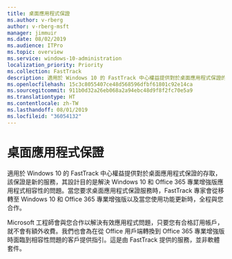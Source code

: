 ```yaml
---
title: 桌面應用程式保證
ms.author: v-rberg
author: v-rberg-msft
manager: jimmuir
ms.date: 08/02/2019
ms.audience: ITPro
ms.topic: overview
ms.service: windows-10-administration
localization_priority: Priority
ms.collection: FastTrack
description: 適用於 Windows 10 的 FastTrack 中心權益提供對於桌面應用程式保證的存取，該保證為服務，其設計目的是解決 Windows 10 和 Office 365 專業增強版應用程式相容性的問題。
ms.openlocfilehash: 15c3c8055407ce48d568596dfbf61801c92e14ca
ms.sourcegitcommit: 911b0d32a26eb068a2a94ebc48d9f8f2fc70e5a9
ms.translationtype: HT
ms.contentlocale: zh-TW
ms.lasthandoff: 08/01/2019
ms.locfileid: "36054132"
---
```

# <a name="desktop-app-assure"></a>桌面應用程式保證

適用於 Windows 10 的 FastTrack 中心權益提供對於桌面應用程式保證的存取，該保證是新的服務，其設計目的是解決 Windows 10 和 Office 365 專業增強版應用程式相容性的問題。當您要求桌面應用程式保證服務時，FastTrack 專家會從移轉至 Windows 10 和 Office 365 專業增強版以及當您使用功能更新時，全程與您合作。 

Microsoft 工程師會與您合作以解決有效應用程式問題，只要您有合格訂用帳戶，就不會有額外收費。我們也會為在從 Office 用戶端轉換到 Office 365 專業增強版時面臨到相容性問題的客戶提供指引。這是由 FastTrack 提供的服務，並非軟體套件。

  

    

 
